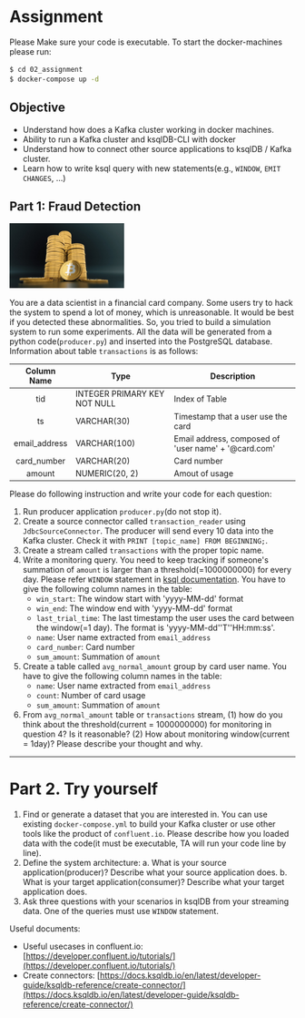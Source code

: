 # Assignment

Please Make sure your code is executable. To start the docker-machines please run:

```bash
$ cd 02_assignment
$ docker-compose up -d
```

## Objective

* Understand how does a Kafka cluster working in docker machines.
* Ability to run a Kafka cluster and ksqlDB-CLI with docker
* Understand how to connect other source applications to ksqlDB / Kafka cluster.
* Learn how to write ksql query with new statements(e.g., `WINDOW`, `EMIT CHANGES`, ...)

## Part 1: Fraud Detection

<img src="./bitcoin.jpg" width="40%">

You are a data scientist in a financial card company. Some users try to hack the system to spend a lot of money, which is unreasonable. It would be best if you detected these abnormalities. So, you tried to build a simulation system to run some experiments. All the data will be generated from a python code(`producer.py`) and inserted into the PostgreSQL database. Information about table `transactions` is as follows: 

| Column Name | Type | Description |
|:--:|---| --- |
| tid | INTEGER PRIMARY KEY NOT NULL | Index of Table |
| ts | VARCHAR(30) | Timestamp that a user use the card |
| email_address | VARCHAR(100) | Email address, composed of 'user name' + '@card.com' |
| card_number | VARCHAR(20) | Card number |
| amount | NUMERIC(20, 2) | Amout of usage |

Please do following instruction and write your code for each question:

1. Run producer application `producer.py`(do not stop it).
2. Create a source connector called `transaction_reader` using `JdbcSourceConnector`. The producer will send every 10 data into the Kafka cluster. Check it with `PRINT [topic_name] FROM BEGINNING;`.
3. Create a stream called `transactions` with the proper topic name.
4. Write a monitoring query. You need to keep tracking if someone's summation of `amount` is larger than a threshold(=1000000000) for every day. Please refer `WINDOW` statement in [ksql documentation](https://docs.ksqldb.io/en/latest/developer-guide/ksqldb-reference/select-pull-query/#window). You have to give the following column names in the table: 
    * `win_start`: The window start with 'yyyy-MM-dd' format
    * `win_end`: The window end with 'yyyy-MM-dd' format
    * `last_trial_time`: The last timestamp the user uses the card between the window(=1 day). The format is 'yyyy-MM-dd''T''HH:mm:ss'.
    * `name`: User name extracted from `email_address` 
    * `card_number`: Card number
    * `sum_amount`: Summation of `amount`
5. Create a table called `avg_normal_amount` group by card user name. You have to give the following column names in the table: 
    * `name`: User name extracted from `email_address` 
    * `count`: Number of card usage
    * `sum_amount`: Summation of `amount`
6. From `avg_normal_amount` table or `transactions` stream, (1) how do you think about the threshold(current = 1000000000) for monitoring in question 4? Is it reasonable? (2) How about monitoring window(current = 1day)? Please describe your thought and why.

---

# Part 2. Try yourself

1. Find or generate a dataset that you are interested in. You can use existing `docker-compose.yml` to build your Kafka cluster or use other tools like the product of `confluent.io`. Please describe how you loaded data with the code(it must be executable, TA will run your code line by line).
2. Define the system architecture:
    a. What is your source application(producer)? Describe what your source application does.
    b. What is your target application(consumer)? Describe what your target application does.
3. Ask three questions with your scenarios in ksqlDB from your streaming data. One of the queries must use `WINDOW` statement.

Useful documents:

- Useful usecases in confluent.io: [https://developer.confluent.io/tutorials/](https://developer.confluent.io/tutorials/)
- Create connectors: [https://docs.ksqldb.io/en/latest/developer-guide/ksqldb-reference/create-connector/](https://docs.ksqldb.io/en/latest/developer-guide/ksqldb-reference/create-connector/)